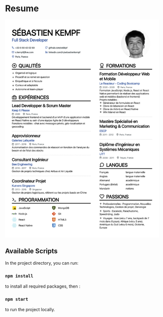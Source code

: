 # Resume

![cv image](./src/documentation/CV_Sebastien_Kempf.jpg)

## Available Scripts

In the project directory, you can run:

### `npm install`

to install all required packages, then :

### `npm start`

to run the project locally.
